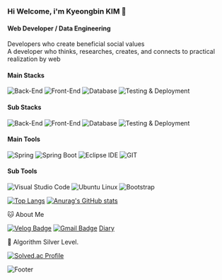 ### Hi Welcome, i'm Kyeongbin KIM 👋

#### Web Developer / Data Engineering
Developers who create beneficial social values   
A developer who thinks, researches, creates, and connects to practical realization by web

#### Main Stacks

![Back-End](https://img.shields.io/badge/Back--End-Java%2C%20Spring%20Framework%2C%20JSP-007396?style=flat-square)
![Front-End](https://img.shields.io/badge/Front--End-HTML%2C%20CSS%2C%20JavaScript-E34F26?style=flat-square)
![Database](https://img.shields.io/badge/Database-MySQL%2C%20AWS%20RDS-4479A1?style=flat-square)
![Testing & Deployment](https://img.shields.io/badge/Testing%20%26%20Deployment-Maven%2C%20JUnit-0769AD?style=flat-square)

#### Sub Stacks

![Back-End](https://img.shields.io/badge/Back--End-C%2C%20MyBatis-007396?style=flat-square)
![Front-End](https://img.shields.io/badge/Front--End-Bootstrap%2C%20JavaScript%2C%20Vue.js-E34F26?style=flat-square)
![Database](https://img.shields.io/badge/Database-MariaDB%2C%20Oracle-4479A1?style=flat-square)
![Testing & Deployment](https://img.shields.io/badge/Testing%20%26%20Deployment-Gradle%2C%20Docker-0769AD?style=flat-square)

#### Main Tools

![Spring](https://img.shields.io/badge/Spring-6DB33F?style=flat-square&logo=Spring&logoColor=white)
![Spring Boot](https://img.shields.io/badge/Spring%20Boot-6DB33F?style=flat-square&logo=Spring%20Boot&logoColor=white)
![Eclipse IDE](https://img.shields.io/badge/Eclipse%20IDE-2C2255?style=flat-square&logo=Eclipse%20IDE&logoColor=white)
![GIT](https://img.shields.io/badge/GIT-181717?style=flat-square&logo=GIT&logoColor=white)

#### Sub Tools

![Visual Studio Code](https://img.shields.io/badge/Visual%20Studio%20Code-007ACC?style=flat-square&logo=Visual%20Studio%20Code&logoColor=white)
![Ubuntu Linux](https://img.shields.io/badge/Ubuntu%20Linux-E95420?style=flat-square&logo=Ubuntu&logoColor=white)
![Bootstrap](https://img.shields.io/badge/Bootstrap-000000?style=flat-square&logo=Bootstrap&logoColor=white)


[![Top Langs](https://github-readme-stats.vercel.app/api/top-langs/?username=rlarudqls)](https://github.com/rlarudqls/github-readme-stats)
[![Anurag's GitHub stats](https://github-readme-stats.vercel.app/api?username=rlarudqls)](https://github.com/rlarudqls/github-readme-stats)

🐱 About Me

  [![Velog Badge](https://img.shields.io/badge/Velog-20C997?style=flat-square&logo=Velog&logoColor=white&link=https://velog.io/@kkb3431)](https://velog.io/@kkb3431)
  [![Gmail Badge](https://img.shields.io/badge/Gmail-d14836?style=flat-square&logo=Gmail&logoColor=white&link=mailto:kyeongbin3431@gmail.com)](kyeongbin3431@gmail.com)
  [Diary](https://rlarudqls.github.io/Record.html)

🏅 Algorithm Silver Level. 

[![Solved.ac Profile](http://mazassumnida.wtf/api/v2/generate_badge?boj=kkb3431)](https://solved.ac/kkb3431/)  





![Footer](https://capsule-render.vercel.app/api?type=waving&color=auto&height=200&section=footer)

